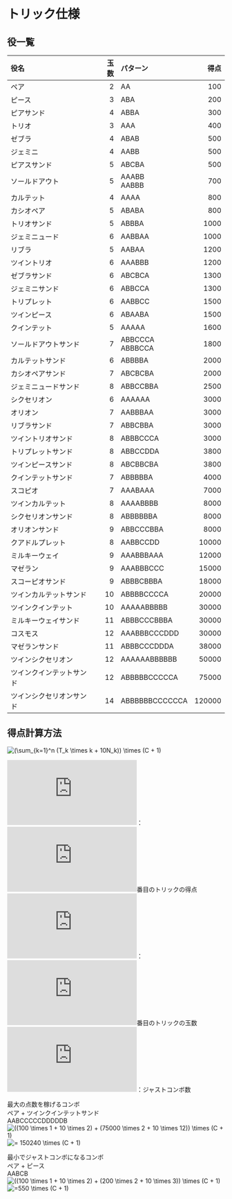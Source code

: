 # トリック仕様

## 役一覧

|役名|玉数|パターン|得点|
|:--|--:|:--|--:|
|ペア|2|AA|100|
|ピース|3|ABA|200|
|ピアサンド|4|ABBA|300|
|トリオ|3|AAA|400|
|ゼブラ|4|ABAB|500|
|ジェミニ|4|AABB|500|
|ピアスサ​​ンド|5|ABCBA|500|
|ソールドアウト|5|AAABB<br>AABBB|700|
|カルテット|4|AAAA|800|
|カシオペア|5|ABABA|800|
|トリオサンド|5|ABBBA|1000|
|ジェミニュード|6|AABBAA|1000|
|リブラ|5|AABAA|1200|
|ツイントリオ|6|AAABBB|1200|
|ゼブラサンド|6|ABCBCA|1300|
|ジェミニサンド|6|ABBCCA|1300|
|トリプレット|6|AABBCC|1500|
|ツインピース|6|ABAABA|1500|
|クインテット|5|AAAAA|1600|
|ソールドアウトサンド|7|ABBCCCA<br>ABBBCCA|1800|
|カルテットサンド|6|ABBBBA|2000|
|カシオペアサンド|7|ABCBCBA|2000|
|ジェミニュードサンド|8|ABBCCBBA|2500|
|シクセリオン|6|AAAAAA|3000|
|オリオン|7|AABBBAA|3000|
|リブラサンド|7|ABBCBBA|3000|
|ツイントリオサンド|8|ABBBCCCA|3000|
|トリプレットサンド|8|ABBCCDDA|3800|
|ツインピースサンド|8|ABCBBCBA|3800|
|クインテットサンド|7|ABBBBBA|4000|
|スコピオ|7|AAABAAA|7000|
|ツインカルテット|8|AAAABBBB|8000|
|シクセリオンサンド|8|ABBBBBBA|8000|
|オリオンサンド|9|ABBCCCBBA|8000|
|クアドルプレット|8|AABBCCDD|10000|
|ミルキーウェイ|9|AAABBBAAA|12000|
|マゼラン|9|AAABBBCCC|15000|
|スコーピオサンド|9|ABBBCBBBA|18000|
|ツインカルテットサンド|10|ABBBBCCCCA|20000|
|ツインクインテット|10|AAAAABBBBB|30000|
|ミルキーウェイサンド|11|ABBBCCCBBBA|30000|
|コスモス|12|AAABBBCCCDDD|30000|
|マゼランサンド|11|ABBBCCCDDDA|38000|
|ツインシクセリオン|12|AAAAAABBBBBB|50000|
|ツインクインテットサンド|12|ABBBBBCCCCCA|75000|
|ツインシクセリオンサンド|14|ABBBBBBCCCCCCA|120000|

## 得点計算方法

![(\sum_{k=1}^n (T_k \times k + 10N_k)) \times (C + 1)](https://latex.codecogs.com/gif.latex?(\sum_{k=1}^n&space;(T_k&space;\times&space;k&space;&plus;&space;10N_k))&space;\times&space;(C&space;&plus;&space;1))

![T_k](https://latex.codecogs.com/gif.latex?T_k)：![k](https://latex.codecogs.com/gif.latex?k)番目のトリックの得点  
![N_k](https://latex.codecogs.com/gif.latex?N_k)：![k](https://latex.codecogs.com/gif.latex?k)番目のトリックの玉数  
![k](https://latex.codecogs.com/gif.latex?C)：ジャストコンボ数  

最大の点数を稼げるコンボ  
ペア + ツインクインテットサンド  
AABCCCCCDDDDDB  
![((100 \times 1 + 10 \times 2) + (75000 \times 2 + 10 \times 12)) \times (C + 1)](https://latex.codecogs.com/gif.latex?((100&space;\times&space;1&space;&plus;&space;10&space;\times&space;2)&space;&plus;&space;(75000&space;\times&space;2&space;&plus;&space;10&space;\times&space;12))&space;\times&space;(C&space;&plus;&space;1))  
![= 150240 \times (C + 1)](https://latex.codecogs.com/gif.latex?=&space;150240&space;\times&space;(C&space;&plus;&space;1))

最小でジャストコンボになるコンボ  
ペア + ピース  
AABCB  
![((100 \times 1 + 10 \times 2) + (200 \times 2 + 10 \times 3)) \times (C + 1)](https://latex.codecogs.com/gif.latex?((100&space;\times&space;1&space;&plus;&space;10&space;\times&space;2)&space;&plus;&space;(200&space;\times&space;2&space;&plus;&space;10&space;\times&space;3))&space;\times&space;(C&space;&plus;&space;1))  
![=550 \times (C + 1)](https://latex.codecogs.com/gif.latex?=550&space;\times&space;(C&space;&plus;&space;1))
